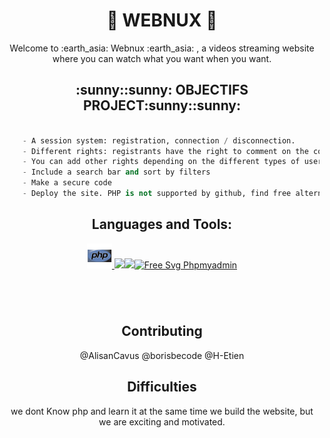  
# <h1 align="center"> :movie_camera: WEBNUX :movie_camera: </h1>

<p align="center"> Welcome to :earth_asia: Webnux :earth_asia: , a videos streaming website where you can watch what you want when you want.</p>
 

<h2 align="center">   :sunny::sunny: OBJECTIFS PROJECT:sunny::sunny: </h2>

```python

    - A session system: registration, connection / disconnection.
    - Different rights: registrants have the right to comment on the content. 
    - You can add other rights depending on the different types of users.
    - Include a search bar and sort by filters
    - Make a secure code
    - Deploy the site. PHP is not supported by github, find free alternatives.

``` 
<h2 align="center">Languages and Tools:</h2>
<p align="center"> <img src="https://raw.githubusercontent.com/devicons/devicon/master/icons/php/php-original.svg" alt="php" width="40" height="40"/><a href="https://www.w3.org/html/" target="_blank"> <a href="https://www.php.net" target="_blank"> <img src="https://img.icons8.com/fluency/48/000000/mysql-logo.png"/><img src="https://img.icons8.com/color/48/000000/docker.png"/><a href="https://www.freeiconspng.com/img/5575" title="Image from freeiconspng.com"><img src="https://www.freeiconspng.com/uploads/phpmyadmin-icon-0.jpg" width="70" alt="Free Svg Phpmyadmin" /></a> </p>
    
#


<p align="center"><img align="center" src="https://external-content.duckduckgo.com/iu/?u=https%3A%2F%2Ftse3.mm.bing.net%2Fth%3Fid%3DOIP.HhdgiY4NOUi5-G3bYzuLQQHaD5%26pid%3DApi&f=1" alt="" height="400px" > </p>
    


## <h2 align="center">Contributing</h2>
<p align="center"> @AlisanCavus @borisbecode @H-Etien </p>


## <h2 align="center">Difficulties</h2>
<p align="center">we dont Know php and learn it at the same time we build the website, but we are exciting and motivated. </p>






